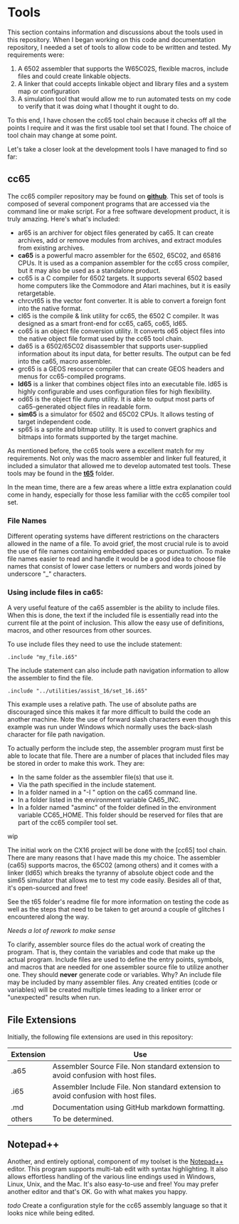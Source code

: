 # Tools

This section contains information and discussions about the tools used in this
repository. When I began working on this code and documentation repository, I
needed a set of tools to allow code to be written and tested. My requirements
were:

1. A 6502 assembler that supports the W65C02S, flexible macros, include files
and could create linkable objects.
2. A linker that could accepts linkable object and library files and a system
map or configuration
3. A simulation tool that would allow me to run automated tests on my code to
verify that it was doing what I thought it ought to do.

To this end, I have chosen the cc65 tool chain because it checks off all the
points I require and it was the first usable tool set that I found. The choice
of tool chain may change at some point.

Let's take a closer look at the development tools I have managed to find
so far:

## cc65

The cc65 compiler repository may be found on [**github**](https://cc65.github.io/).
This set of tools is composed of several component programs that are accessed
via the command line or make script. For a free software development product,
it is truly amazing. Here's what's included:

* ar65 is an archiver for object files generated by ca65. It can create archives, add or remove modules from archives, and extract modules from existing archives.
* **ca65** is a powerful macro assembler for the 6502, 65C02, and 65816 CPUs. It is used as a companion assembler for the cc65 cross compiler, but it may also be used as a standalone product.
* cc65 is a C compiler for 6502 targets. It supports several 6502 based home computers like the Commodore and Atari machines, but it is easily retargetable.
* chrcvt65 is the vector font converter. It is able to convert a foreign font into the native format.
* cl65 is the compile & link utility for cc65, the 6502 C compiler. It was designed as a smart front-end for cc65, ca65, co65, ld65.
* co65 is an object file conversion utility. It converts o65 object files into the native object file format used by the cc65 tool chain.
* da65 is a 6502/65C02 disassembler that supports user-supplied information about its input data, for better results. The output can be fed into the ca65, macro assembler.
* grc65 is a GEOS resource compiler that can create GEOS headers and menus for cc65-compiled programs.
* **ld65** is a linker that combines object files into an executable file. ld65 is highly configurable and uses configuration files for high flexibility.
* od65 is the object file dump utility. It is able to output most parts of ca65-generated object files in readable form.
* **sim65** is a simulator for 6502 and 65C02 CPUs. It allows testing of target independent code.
* sp65 is a sprite and bitmap utility. It is used to convert graphics and bitmaps into formats supported by the target machine.

As mentioned before, the cc65 tools were a excellent match for my
requirements. Not only was the macro assembler and linker full featured, it
included a simulator that allowed me to develop automated test tools. These
tools may be found in the [**t65**](../t65) folder.

In the mean time, there are a few areas where a little extra explanation
could come in handy, especially for those less familiar with the cc65 compiler
tool set.

### File Names

Different operating systems have different restrictions on the characters
allowed in the name of a file. To avoid grief, the most crucial rule is to
avoid the use of file names containing embedded spaces or punctuation. To
make file names easier to read and handle it would be a good idea to choose
file names that consist of lower case letters or numbers and words joined
by underscore "_" characters.

### Using include files in ca65:

A very useful feature of the ca65 assembler is the ability to include files.
When this is done, the text if the included file is essentially read into
the current file at the point of inclusion. This allow the easy use of
definitions, macros, and other resources from other sources.

To use include files they need to use the include statement:

    .include "my_file.i65"

The include statement can also include path navigation information to allow
the assembler to find the file.

    .include "../utilities/assist_16/set_16.i65"

This example uses a relative path. The use of absolute paths are discouraged
since this makes it far more difficult to build the code an another machine.
Note the use of forward slash characters even though this example was run
under Windows which normally uses the back-slash character for file path
navigation.

To actually perform the include step, the assembler program must first be able
to locate that file. There are a number of places that included files may be
stored in order to make this work. They are:

* In the same folder as the assembler file(s) that use it.
* Via the path specified in the include statement.
* In a folder named in a "-I <folder>" option on the ca65 command line.
* In a folder listed in the environment variable CA65_INC.
* In a folder named "asminc" of the folder defined in the environment variable
CC65_HOME. This folder should be reserved for files that are part of the cc65
compiler tool set.

wip

The initial work on the CX16 project will be done with the [cc65]
tool chain. There are many reasons that I have made this my choice. The
assembler (ca65) supports macros, the 65C02 (among others) and it comes with
a linker (ld65) which breaks the tyranny of absolute object code and the sim65
simulator that allows me to test my code easily. Besides all of that, it's
open-sourced and free!

See the t65 folder's readme file for more information on testing the code as
well as the steps that need to be taken to get around a couple of glitches I
encountered along the way.


*Needs a lot of rework to make sense*

To clarify, assembler source files do the actual work of creating the program.
That is, they contain the variables and code that make up the actual program.
Include files are used to define the entry points, symbols, and macros that
are needed for one assembler source file to utilize another one. They should
**never** generate code or variables. Why? An include file may be included by
many assembler files. Any created entities (code or variables) will be created
multiple times leading to a linker error or "unexpected" results when run.

## File Extensions

Initially, the following file extensions are used in this repository:

Extension | Use
----------|----------------------------------------------------
.a65      | Assembler Source File. Non standard extension to avoid confusion with host files.
.i65      | Assembler Include File. Non standard extension to avoid confusion with host files.
.md       | Documentation using GitHub markdown formatting.
others    | To be determined.

## Notepad++

Another, and entirely optional, component of my toolset is the [Notepad++](https://notepad-plus-plus.org/)
editor. This program supports multi-tab edit with syntax highlighting. It also
allows effortless handling of the various line endings used in Windows, Linux,
Unix, and the Mac. It's also easy-to-use and free! You may prefer another
editor and that's OK. Go with what makes you happy.

_todo_ Create a configuration style for the cc65 assembly language so that it
looks nice while being edited.
